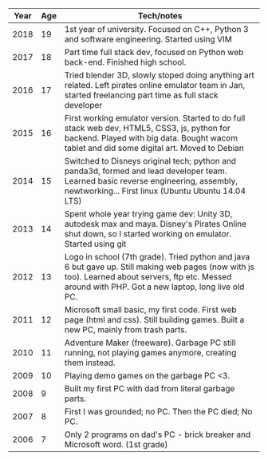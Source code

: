 | Year | Age | Tech/notes                                                                                                                  |
| ---- | --- | --------------------------------------------------------------------------------------------------------------------------- |
| 2018 | 19  | 1st year of university. Focused on C++, Python 3 and software engineering. Started using VIM                                                             |
| 2017 | 18  | Part time full stack dev, focused on Python web back-end. Finished high school.                                             |
| 2016 | 17  | Tried blender 3D, slowly stoped doing anything art related. Left pirates online emulator team in Jan, started freelancing part time as full stack developer                                    |
| 2015 | 16  | First working emulator version. Started to do full stack web dev, HTML5, CSS3, js, python for backend. Played with big data. Bought wacom tablet and did some digital art. Moved to Debian |
| 2014 | 15  | Switched to Disneys original tech; python and panda3d, formed and lead developer team. Learned basic reverse engineering, assembly, newtworking... First linux (Ubuntu Ubuntu 14.04 LTS) |
| 2013 | 14  | Spent whole year trying game dev: Unity 3D, autodesk max and maya. Disney's Pirates Online shut down, so I started working on emulator. Started using git |
| 2012 | 13  | Logo in school (7th grade). Tried python and java 6 but gave up. Still making web pages (now with js too). Learned about servers, ftp etc. Messed around with PHP. Got a new laptop, long live old PC.       |
| 2011 | 12  | Microsoft small basic, my first code. First web page (html and css). Still building games. Built a new PC, mainly from trash parts.                   |
| 2010 | 11  | Adventure Maker (freeware). Garbage PC still running, not playing games anymore, creating them instead.                           |
| 2009 | 10  | Playing demo games on the garbage PC <3.                                                                                          |
| 2008 | 9   | Built my first PC with dad from literal garbage parts.                                                                            |
| 2007 | 8   | First I was grounded; no PC. Then the PC died; No PC.                                                                             |
| 2006 | 7   | Only 2 programs on dad's PC - brick breaker and Microsoft word. (1st grade)                                                       |
